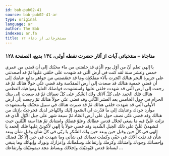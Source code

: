 ```yaml
---
id: bab-pub02-41
source: bab-pub02-41-ar
type: original
language: ar
author: The Bab
indexes: ar,fa
title: مستخرجاتى از دعاء ۱۲
---
```

### مناجاة – منتخباتى آيات از آثار حضرت نقطه أولى، ۱۳٤ بديع، الصفحة ۱۲۸

يا إلهي تعلم أنّ من أوّل يوم الّذي قد خلقتني من ماء محبّتك إلى أن قضي من عمري خمس وعشر سنة لقد كنت في أرض الّتي قد شهدت على خلقي عليها ثمّ قد أصعدتني على جزيرة ‌البحر هنالك اتّجرت بآلاء مملكتك وما قد خصّصتني من جواهر بدايع عنايتك إلى أن قضي خمسة هنالك قد صعدت إلى أرض المقدّسة وقد قضي عنّي حولاً هنالك ثمّ قد رجعت إلى أرض الّتي قد شهدت خلقي عليها واستشهدت فواضلك العليا ومواهبك العظمى هنالك فلك الحمد على كلّ آلائك ولك الشّكر على كلّ نعمائك ثمّ قد صعدت إلى بيتك الحرام في حول الخامس بعد العشر الثّاني وقد قضي عنّي حولاً هنالك ثمّ رجعت إلى أرض الأولى الّتي قد شهدت خلقي هنالك ثمّ قد صبرت هنالك في سبيل محبّتك واستشهدت موارد جودك وعنايتك إلى ما قدّرت لي الصّعود إليك والتّهاجر لديك فخرجتُ بإذنك من هنالك وقد قضي عنّي نصف حول على أرض الصّاد ثمّ سبعة شهر على جبل الأوّل الّذي قد نزلت عَلَيَّ فيه ما ينبغي لجلال قدس عطائك وعلوّ فضلك وامتنانك ثمّ هذا سنة الثّلثين حيث لتشهدنّ عَلَيَّ على ذلك الجبل الشّديد وقد قضي حولاً يا إلهي لأكوننّ عليها فلك الحمد يا إلهي في كلّ حين وقبل حين وبعد حين ولك الشّكر يا ربّي في كلّ شأن وقبل شأن وبعد شأن قد تمّت آلائك في حقّي وكملت نعمائك في شأني وما شهدت في حين إلّا كلّ فضلك وإحسانك وجودك وامتنانك وكرمك وارتفاعك وسلطانك وإعزازك ونورك وإبهائك وما ينبغي لبساط قدس قيّوميّتك وإجلالك وبساط مجد ديموميّتك وارتفاعك ...